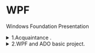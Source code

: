 # WPF
 Windows Foundation Presentation


<details><summary> 1.Acquaintance .  </summary><p>

---

[WPF all markup types basics example](CW/lesson_01/WpfApp1 "CW\lesson_01\WpfApp1")   

---

</p></details>

<details><summary> 2.WPF and ADO basic project.  </summary><p>

---

[INotifyPropertyChanged Metanit Guide](https://metanit.com/sharp/wpf/11.2.php "https://metanit.com/sharp/wpf/11.2.php")   

[WPF and ADO.Net(Models) example](CW/lesson_02/DeanOffice "CW\lesson_02\DeanOffice")   

[WPF Calculator example](HW/lesson_02/Calculator "HW\lesson_02\Calculator")   

---

</p></details>

